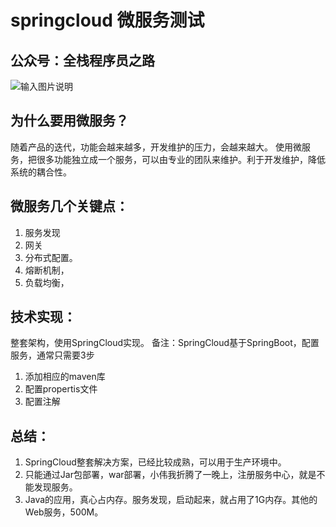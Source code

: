 # springcloud 微服务测试

## 公众号：全栈程序员之路
![输入图片说明](https://mp.weixin.qq.com/mp/qrcode?scene=10000004&size=102&__biz=MzIzMTE0NTE5Mg==&mid=2651421365&idx=1&sn=ec2b310f1888fca3560ba504af0077f5&send_time= "在这里输入图片标题")

## 为什么要用微服务？
随着产品的迭代，功能会越来越多，开发维护的压力，会越来越大。
使用微服务，把很多功能独立成一个服务，可以由专业的团队来维护。利于开发维护，降低系统的耦合性。

## 微服务几个关键点：
1. 服务发现
2. 网关
3. 分布式配置。
4. 熔断机制，
5. 负载均衡，

## 技术实现：
整套架构，使用SpringCloud实现。
备注：SpringCloud基于SpringBoot，配置服务，通常只需要3步
1. 添加相应的maven库
2. 配置propertis文件
3. 配置注解

## 总结：
1. SpringCloud整套解决方案，已经比较成熟，可以用于生产环境中。
2. 只能通过Jar包部署，war部署，小伟我折腾了一晚上，注册服务中心，就是不能发现服务。
3. Java的应用，真心占内存。服务发现，启动起来，就占用了1G内存。其他的Web服务，500M。

